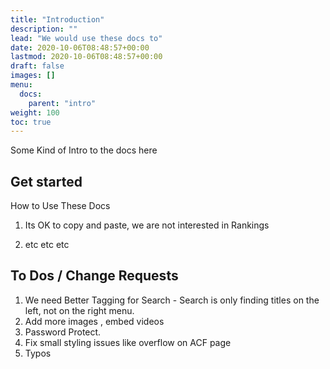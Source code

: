 ```yaml
---
title: "Introduction"
description: ""
lead: "We would use these docs to"
date: 2020-10-06T08:48:57+00:00
lastmod: 2020-10-06T08:48:57+00:00
draft: false
images: []
menu:
  docs:
    parent: "intro"
weight: 100
toc: true
---
```


Some Kind of Intro to the docs here

## Get started

How to Use These Docs

1. Its OK to copy and paste, we are not interested in Rankings

2. etc etc etc

## To Dos / Change Requests

1. We need Better Tagging for Search - Search is only finding titles on the left, not on the right menu.
2. Add more images , embed videos
3. Password Protect.
4. Fix small styling issues like overflow on ACF page
5. Typos